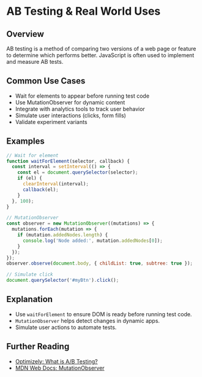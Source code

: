 
# AB Testing & Real World Uses

## Overview
AB testing is a method of comparing two versions of a web page or feature to determine which performs better. JavaScript is often used to implement and measure AB tests.

## Common Use Cases
- Wait for elements to appear before running test code
- Use MutationObserver for dynamic content
- Integrate with analytics tools to track user behavior
- Simulate user interactions (clicks, form fills)
- Validate experiment variants

## Examples
```js
// Wait for element
function waitForElement(selector, callback) {
  const interval = setInterval(() => {
    const el = document.querySelector(selector);
    if (el) {
      clearInterval(interval);
      callback(el);
    }
  }, 100);
}

// MutationObserver
const observer = new MutationObserver((mutations) => {
  mutations.forEach(mutation => {
    if (mutation.addedNodes.length) {
      console.log('Node added:', mutation.addedNodes[0]);
    }
  });
});
observer.observe(document.body, { childList: true, subtree: true });

// Simulate click
document.querySelector('#myBtn').click();
```

## Explanation
- Use `waitForElement` to ensure DOM is ready before running test code.
- `MutationObserver` helps detect changes in dynamic apps.
- Simulate user actions to automate tests.

## Further Reading
- [Optimizely: What is A/B Testing?](https://www.optimizely.com/optimization-glossary/ab-testing/)
- [MDN Web Docs: MutationObserver](https://developer.mozilla.org/en-US/docs/Web/API/MutationObserver)
